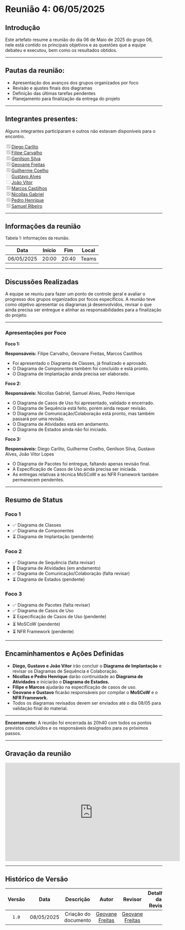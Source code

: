 
# Reunião 4: 06/05/2025

## Introdução

Este artefato resume a reunião do dia 06 de Maio de 2025 do grupo 06, nele está contido os principais objetivos e as questões que a equipe debateu e executou, bem como os resultados obtidos.

***

## Pautas da reunião:


- Apresentação dos avanços dos grupos organizados por foco
- Revisão e ajustes finais dos diagramas
- Definição das últimas tarefas pendentes
- Planejamento para finalização da entrega do projeto

*** 

## Integrantes presentes:

Alguns integrantes participaram e outros não estavam disponíveis para o encontro.

<label><input type="checkbox" checked disabled>[Diego Carlito](https://github.com/DiegoCarlito)</label><br>
<label><input type="checkbox" checked disabled>[Filipe Carvalho](https://github.com/Filipe-002)</label><br>
<label><input type="checkbox" checked disabled>[Genilson Silva](https://github.com/GenilsonJrs)</label><br>
<label><input type="checkbox" checked disabled>[Geovane Freitas](https://github.com/GeovaneSFT)</label><br>
<label><input type="checkbox" checked disabled>[Guilherme Coelho](https://github.com/Guilermanoo)</label><br>
<label><input type="checkbox" unchecked disabled>[Gustavo Alves](https://github.com/gustaallves)</label><br>
<label><input type="checkbox" unchecked disabled>[João Vitor](https://github.com/Joa0v)</label><br>
<label><input type="checkbox" checked disabled>[Marcos Castilhos](https://github.com/Marcosatc147)</label><br>
<label><input type="checkbox" checked disabled>[Nicollas Gabriel](https://github.com/Nicollaxs)</label><br>
<label><input type="checkbox" checked disabled>[Pedro Henrique](https://github.com/PedroHhenriq)</label><br>
<label><input type="checkbox" checked disabled>[Samuel Ribeiro](https://github.com/SamuelRicosta)</label><br>

***

## Informações da reunião

<font size="2" >
<p> Tabela 1: Informações da reunião. </p>
</font>

| Data | Início | Fim | Local |
|:-:|:-:|:-:|:-:|
| 06/05/2025  | 20:00 | 20:40  | Teams |

***

## Discussões Realizadas

A equipe se reuniu para fazer um ponto de controle geral e avaliar o progresso dos grupos
organizados por focos específicos. A reunião teve como objetivo apresentar os diagramas já
desenvolvidos, revisar o que ainda precisa ser entregue e alinhar as responsabilidades para
a finalização do projeto.


*** 

### Apresentações por Foco

**Foco 1:**

**Responsáveis:** Filipe Carvalho, Geovane Freitas, Marcos Castilhos
- Foi apresentado o Diagrama de Classes, já finalizado e aprovado.
- O Diagrama de Componentes também foi concluído e está pronto.
- O Diagrama de Implantação ainda precisa ser elaborado.


**Foco 2:**

**Responsáveis:** Nicollas Gabriel, Samuel Alves, Pedro Henrique

- O Diagrama de Casos de Uso foi apresentado, validado e encerrado.
- O Diagrama de Sequência está feito, porém ainda requer revisão.
- O Diagrama de Comunicação/Colaboração está pronto, mas também passará por
uma revisão.
- O Diagrama de Atividades está em andamento.
- O Diagrama de Estados ainda não foi iniciado.

**Foco 3:**

**Responsáveis:** Diego Carlito, Guilherme Coelho, Genilson Silva, Gustavo Alves, João Vitor
Lopes

- O Diagrama de Pacotes foi entregue, faltando apenas revisão final.
- A Especificação de Casos de Uso ainda precisa ser iniciada.
- As entregas relativas à técnica MoSCoW e ao NFR Framework também
permanecem pendentes.

***

## Resumo de Status

### Foco 1
- ✅ Diagrama de Classes
- ✅ Diagrama de Componentes
- ⏳ Diagrama de Implantação (pendente)

### Foco 2
- ✅ Diagrama de Sequência (falta revisar)
- 🔄 Diagrama de Atividades (em andamento)
- ✅ Diagrama de Comunicação/Colaboração (falta revisar)
- ⏳ Diagrama de Estados (pendente)

### Foco 3
- ✅ Diagrama de Pacotes (falta revisar)
- ✅ Diagrama de Casos de Uso
- ⏳ Especificação de Casos de Uso (pendente)
- ⏳ MoSCoW (pendente)
- ⏳ NFR Framework (pendente)

***

## Encaminhamentos e Ações Definidas

- **Diego, Gustavo e João Vitor** irão concluir o **Diagrama de Implantação** e revisar os
Diagramas de Sequência e Colaboração.
- **Nicollas e Pedro Henrique** darão continuidade ao **Diagrama de Atividades** e
iniciarão o **Diagrama de Estados.**
- **Filipe e Marcos** ajudarão na especificação de casos de uso.
- **Geovane e Gustavo** ficarão responsáveis por compilar o **MoSCoW** e o **NFR
Framework.**
- Todos os diagramas revisados devem ser enviados até o dia 08/05 para validação
final do material.


***

**Encerramento**:  A reunião foi encerrada às 20h40 com todos os pontos previstos concluídos
e os responsáveis designados para os próximos passos.

***

## Gravação da reunião

<div style= "max-width:450px">
<iframe src="https://unbbr.sharepoint.com/sites/ArquiteturaeDesenhodeSoftwareGrupo06539/_layouts/15/embed.aspx?UniqueId=83d458e8-04eb-4995-b0a7-ac92710820cc&embed=%7B%22ust%22%3Atrue%2C%22hv%22%3A%22CopyEmbedCode%22%7D&referrer=StreamWebApp&referrerScenario=EmbedDialog.Create" width="560" height="315" frameborder="0" scrolling="no" allowfullscreen title="Reunião 4 Entrega 2 - Ponto de Controle-20250506_191302-Gravação de Reunião 1.mp4"></iframe>
</div>

***

## Histórico de Versão

| Versão | Data | Descrição | Autor | Revisor|Detalhes da Revisão|
|:-:|:-:|:-:|:-:|:-:|:--:|
|`1.0`| 08/05/2025 | Criação do documento| [Geovane Freitas][GeovaneGH] | [Geovane Freitas][GeovaneGH] | |

[DiegoGH]: https://github.com/DiegoCarlito
[FilipeGH]: https://github.com/Filipe-002
[GenilsonGH]: https://github.com/GenilsonJrs
[GeovaneGH]: https://github.com/GeovaneSFT
[GuilhermeGH]: https://github.com/Guilermanoo
[GustavoGH]: https://github.com/gustaallves
[JoãoVitorGH]: https://github.com/Joa0v
[MarcosGH]: https://github.com/Marcosatc147
[NicollasGH]: https://github.com/Nicollaxs
[Pedro Henrique]: https://github.com/PedroHhenriq
[SamuelGH]: https://github.com/SamuelRicosta